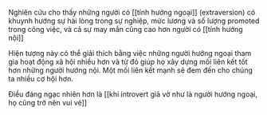 Nghiên cứu cho thấy những người có [[tính hướng ngoại]] (extraversion) có khuynh hướng  sự hài lòng trong sự nghiệp, mức lương và số lượng promoted trong công việc, và cả sự may mắn cũng cao hơn người có [[tính hướng nội]]

Hiện tượng này có thể giải thích bằng việc những người hướng ngoại tham gia hoạt động xã hội nhiều hơn và từ đó giúp họ xây dựng mối liên kết tốt hơn những người hướng nội. Một mối liên kết mạnh sẽ đem đến cho chúng ta nhiều cơ hội hơn.

Điều đáng ngạc nhiên hơn là [[khi introvert giả vờ như là người hướng ngoại, họ cũng trở nên vui vẻ]]